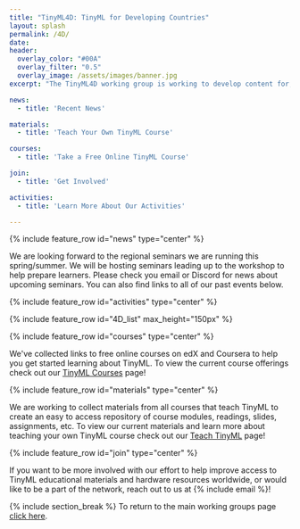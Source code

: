```yaml
---
title: "TinyML4D: TinyML for Developing Countries"
layout: splash
permalink: /4D/
date: 
header:
  overlay_color: "#00A"
  overlay_filter: "0.5"
  overlay_image: /assets/images/banner.jpg
excerpt: "The TinyML4D working group is working to develop content for, and a network of, researchers and practitioners focused on enabling innovative solutions for the unique challenges faced by Developing Countries. TinyML4D is co-hosted by the Abdus Salam International Centre for Theoretical Physics (ICTP)."

news: 
  - title: 'Recent News'

materials: 
  - title: 'Teach Your Own TinyML Course'

courses: 
  - title: 'Take a Free Online TinyML Course'

join:
  - title: 'Get Involved'

activities:
  - title: 'Learn More About Our Activities'

---
```


{% include feature_row id="news" type="center" %}

We are looking forward to the regional seminars we are running this spring/summer. We will be hosting seminars leading up to the workshop to help prepare learners. Please check you email or Discord for news about upcoming seminars. You can also find links to all of our past events below.

{% include feature_row id="activities" type="center" %}

{% include feature_row id="4D_list" max_height="150px" %}

{% include feature_row id="courses" type="center" %}

We've collected links to free online courses on edX and Coursera to help you get started learning about TinyML. To view the current course offerings check out our [TinyML Courses](/courses/) page!

{% include feature_row id="materials" type="center" %}

We are working to collect materials from all courses that teach TinyML to create an easy to access repository of course modules, readings, slides, assignments, etc. To view our current materials and learn more about teaching your own TinyML course check out our [Teach TinyML](/teach/) page!

{% include feature_row id="join" type="center" %}

If you want to be more involved with our effort to help improve access to TinyML educational materials and hardware resources worldwide, or would like to be a part of the network, reach out to us at {% include email %}!

{% include section_break %}
To return to the main working groups page [click here](/workingGroups).
